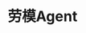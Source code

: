 ---
title: 劳模Agent
emoji: 🚀
colorFrom: red
colorTo: green
sdk: streamlit
sdk_version: '1.0.0'
app_file: app.py
pinned: false
---